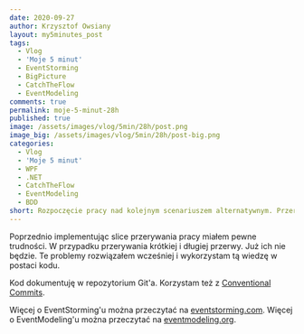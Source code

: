 ```yaml
---
date: 2020-09-27
author: Krzysztof Owsiany
layout: my5minutes_post
tags:
  - Vlog
  - 'Moje 5 minut'
  - EventStorming
  - BigPicture
  - CatchTheFlow
  - EventModeling
comments: true
permalink: moje-5-minut-28h
published: true
image: /assets/images/vlog/5min/28h/post.png
image_big: /assets/images/vlog/5min/28h/post-big.png
categories:
  - Vlog
  - 'Moje 5 minut'
  - WPF
  - .NET
  - CatchTheFlow
  - EventModeling
  - BDD
short: Rozpoczęcie pracy nad kolejnym scenariuszem alternatywnym. Przerywanie krótkiej przerwy. W tej godzinie zostanie ten slice ukończony i podjęty drugi związany z przerywaniem długiej przerwy.
---
```

Poprzednio implementując slice przerywania pracy miałem pewne trudności.
W przypadku przerywania krótkiej i długiej przerwy. Już ich nie będzie.
Te problemy rozwiązałem wcześniej i wykorzystam tą wiedzę w postaci kodu.

Kod dokumentuję w repozytorium Git'a. Korzystam też z [Conventional Commits](https://www.conventionalcommits.org/en/v1.0.0/).

Więcej o EventStorming'u można przeczytać na [eventstorming.com](https://www.eventstorming.com).
Więcej o EventModeling'u można przeczytać na [eventmodeling.org](https://eventmodeling.org).